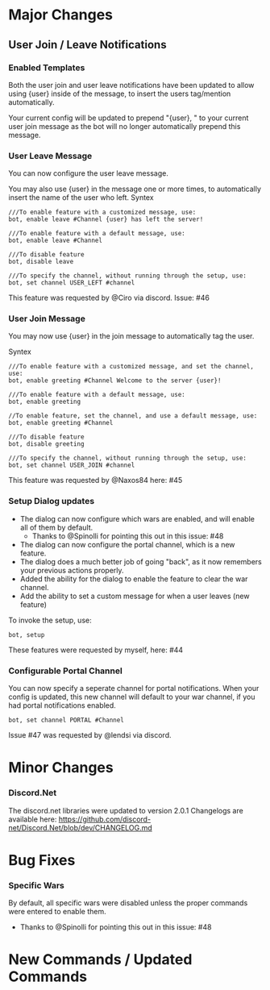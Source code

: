 # Major Changes

## User Join / Leave Notifications

### Enabled Templates
Both the user join and user leave notifications have been updated to allow using {user} inside of the message, to insert the users tag/mention automatically.

Your current config will be updated to prepend "{user}, " to your current user join message as the bot will no longer automatically prepend this message.

### User Leave Message
You can now configure the user leave message.

You may also use {user} in the message one or more times, to automatically insert the name of the user who left.
Syntex

```
///To enable feature with a customized message, use:
bot, enable leave #Channel {user} has left the server!

///To enable feature with a default message, use:
bot, enable leave #Channel

///To disable feature
bot, disable leave

///To specify the channel, without running through the setup, use:
bot, set channel USER_LEFT #channel
```

This feature was requested by @Ciro via discord. Issue: #46

### User Join Message

You may now use {user} in the join message to automatically tag the user.

Syntex
```
///To enable feature with a customized message, and set the channel, use:
bot, enable greeting #Channel Welcome to the server {user}!

///To enable feature with a default message, use:
bot, enable greeting

//To enable feature, set the channel, and use a default message, use:
bot, enable greeting #Channel

///To disable feature
bot, disable greeting

///To specify the channel, without running through the setup, use:
bot, set channel USER_JOIN #channel
```

This feature was requested by @Naxos84 here: #45

### Setup Dialog updates
* The dialog can now configure which wars are enabled, and will enable all of them  by default.
	* Thanks to @Spinolli for pointing this out in this issue: #48
* The dialog can now configure the portal channel, which is a new feature.
* The dialog does a much better job of going "back", as it now remembers your previous actions properly.
* Added the ability for the dialog to enable the feature to clear the war channel.
* Add the ability to set a custom message for when a user leaves (new feature)

To invoke the setup, use:
```
bot, setup
```
These features were requested by myself, here: #44

### Configurable Portal Channel

You can now specify a seperate channel for portal notifications. When your config is updated, this new channel will default to your war channel, if you had portal notifications enabled.
```
bot, set channel PORTAL #Channel
```
Issue #47 was requested by @lendsi via discord.

# Minor Changes

### Discord.Net

The discord.net libraries were updated to version 2.0.1
Changelogs are available here: https://github.com/discord-net/Discord.Net/blob/dev/CHANGELOG.md

# Bug Fixes

### Specific Wars

By default, all specific wars were disabled unless the proper commands were entered to enable them. 
* Thanks to @Spinolli for pointing this out in this issue: #48

# New Commands / Updated Commands
